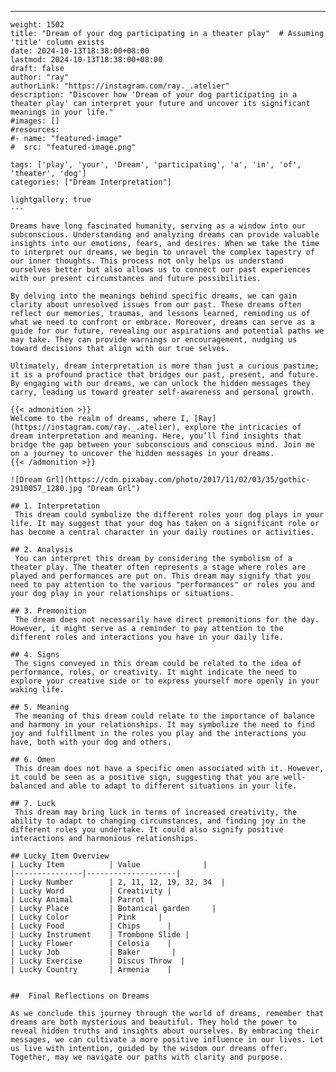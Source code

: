 ---
    weight: 1502
    title: "Dream of your dog participating in a theater play"  # Assuming 'title' column exists
    date: 2024-10-13T18:38:00+08:00
    lastmod: 2024-10-13T18:38:00+08:00
    draft: false
    author: "ray"
    authorLink: "https://instagram.com/ray._.atelier"
    description: "Discover how 'Dream of your dog participating in a theater play' can interpret your future and uncover its significant meanings in your life."
    #images: []
    #resources:
    #- name: "featured-image"
    #  src: "featured-image.png"
    
    tags: ['play', 'your', 'Dream', 'participating', 'a', 'in', 'of', 'theater', 'dog']
    categories: ["Dream Interpretation"]
    
    lightgallery: true
    ---
    
    Dreams have long fascinated humanity, serving as a window into our subconscious. Understanding and analyzing dreams can provide valuable insights into our emotions, fears, and desires. When we take the time to interpret our dreams, we begin to unravel the complex tapestry of our inner thoughts. This process not only helps us understand ourselves better but also allows us to connect our past experiences with our present circumstances and future possibilities.
    
    By delving into the meanings behind specific dreams, we can gain clarity about unresolved issues from our past. These dreams often reflect our memories, traumas, and lessons learned, reminding us of what we need to confront or embrace. Moreover, dreams can serve as a guide for our future, revealing our aspirations and potential paths we may take. They can provide warnings or encouragement, nudging us toward decisions that align with our true selves.
    
    Ultimately, dream interpretation is more than just a curious pastime; it is a profound practice that bridges our past, present, and future. By engaging with our dreams, we can unlock the hidden messages they carry, leading us toward greater self-awareness and personal growth.
    
    {{< admonition >}}
    Welcome to the realm of dreams, where I, [Ray](https://instagram.com/ray._.atelier), explore the intricacies of dream interpretation and meaning. Here, you’ll find insights that bridge the gap between your subconscious and conscious mind. Join me on a journey to uncover the hidden messages in your dreams.
    {{< /admonition >}}
    
    ![Dream Grl](https://cdn.pixabay.com/photo/2017/11/02/03/35/gothic-2910057_1280.jpg "Dream Grl")
    
    ## 1. Interpretation
     This dream could symbolize the different roles your dog plays in your life. It may suggest that your dog has taken on a significant role or has become a central character in your daily routines or activities.
    
    ## 2. Analysis
     You can interpret this dream by considering the symbolism of a theater play. The theater often represents a stage where roles are played and performances are put on. This dream may signify that you need to pay attention to the various "performances" or roles you and your dog play in your relationships or situations.
    
    ## 3. Premonition
     The dream does not necessarily have direct premonitions for the day. However, it might serve as a reminder to pay attention to the different roles and interactions you have in your daily life.
    
    ## 4. Signs
     The signs conveyed in this dream could be related to the idea of performance, roles, or creativity. It might indicate the need to explore your creative side or to express yourself more openly in your waking life.
    
    ## 5. Meaning
     The meaning of this dream could relate to the importance of balance and harmony in your relationships. It may symbolize the need to find joy and fulfillment in the roles you play and the interactions you have, both with your dog and others.
    
    ## 6. Omen
     This dream does not have a specific omen associated with it. However, it could be seen as a positive sign, suggesting that you are well-balanced and able to adapt to different situations in your life.
    
    ## 7. Luck
     This dream may bring luck in terms of increased creativity, the ability to adapt to changing circumstances, and finding joy in the different roles you undertake. It could also signify positive interactions and harmonious relationships.
    
    ## Lucky Item Overview
    | Lucky Item          | Value              |
    |---------------|--------------------|
    | Lucky Number        | 2, 11, 12, 19, 32, 34  |
    | Lucky Word          | Creativity |
    | Lucky Animal        | Parrot |
    | Lucky Place         | Botanical garden     |
    | Lucky Color         | Pink     |
    | Lucky Food          | Chips      |
    | Lucky Instrument    | Trombone Slide |
    | Lucky Flower        | Celosia    |
    | Lucky Job           | Baker       |
    | Lucky Exercise      | Discus Throw  |
    | Lucky Country       | Armenia    |
    
    
    ##  Final Reflections on Dreams
    
    As we conclude this journey through the world of dreams, remember that dreams are both mysterious and beautiful. They hold the power to reveal hidden truths and insights about ourselves. By embracing their messages, we can cultivate a more positive influence in our lives. Let us live with intention, guided by the wisdom our dreams offer. Together, may we navigate our paths with clarity and purpose.
    